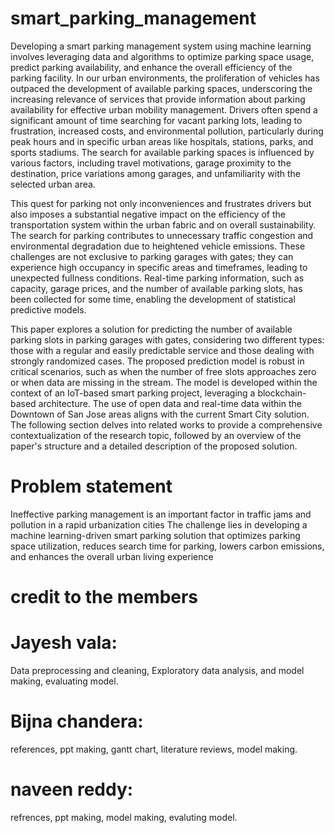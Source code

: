 # smart_parking_management
Developing a smart parking management system using machine learning involves leveraging data and algorithms to optimize parking space usage, predict parking availability, and enhance the overall efficiency of the parking facility. 
In our urban environments, the proliferation of vehicles has outpaced the development of available parking spaces, underscoring the increasing relevance of services that provide information about parking availability for effective urban mobility management. Drivers often spend a significant amount of time searching for vacant parking lots, leading to frustration, increased costs, and environmental pollution, particularly during peak hours and in specific urban areas like hospitals, stations, parks, and sports stadiums. The search for available parking spaces is influenced by various factors, including travel motivations, garage proximity to the destination, price variations among garages, and unfamiliarity with the selected urban area.

This quest for parking not only inconveniences and frustrates drivers but also imposes a substantial negative impact on the efficiency of the transportation system within the urban fabric and on overall sustainability. The search for parking contributes to unnecessary traffic congestion and environmental degradation due to heightened vehicle emissions. These challenges are not exclusive to parking garages with gates; they can experience high occupancy in specific areas and timeframes, leading to unexpected fullness conditions. Real-time parking information, such as capacity, garage prices, and the number of available parking slots, has been collected for some time, enabling the development of statistical predictive models.

This paper explores a solution for predicting the number of available parking slots in parking garages with gates, considering two different types: those with a regular and easily predictable service and those dealing with strongly randomized cases. The proposed prediction model is robust in critical scenarios, such as when the number of free slots approaches zero or when data are missing in the stream. The model is developed within the context of an IoT-based smart parking project, leveraging a blockchain-based architecture. The use of open data and real-time data within the Downtown of San Jose areas aligns with the current Smart City solution. The following section delves into related works to provide a comprehensive contextualization of the research topic, followed by an overview of the paper's structure and a detailed description of the proposed solution.
# Problem statement 
Ineffective parking management is an important factor in traffic jams and pollution in a rapid urbanization cities
The challenge lies in developing a machine learning-driven smart parking solution that optimizes parking space utilization, reduces search time for parking, lowers carbon emissions, and enhances the overall urban living experience
# credit to the members
# Jayesh vala:
Data preprocessing and cleaning, Exploratory data analysis, and model making, evaluating model.
# Bijna chandera: 
references, ppt making, gantt chart, literature reviews, model making.
# naveen reddy: 
refrences, ppt making, model making, evaluting model.
